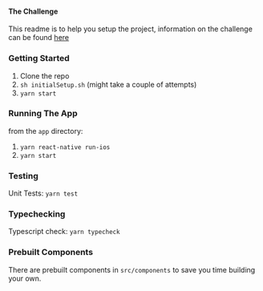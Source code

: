 #### The Challenge
This readme is to help you setup the project, information on the challenge can be found [here](./CodeChallenge.md)
### Getting Started
1. Clone the repo
2. `sh initialSetup.sh` (might take a couple of attempts) 
3. `yarn start`

### Running The App
from the `app` directory:
1. `yarn react-native run-ios`
2. `yarn start`

### Testing
Unit Tests: `yarn test`

### Typechecking
Typescript check: `yarn typecheck`

### Prebuilt Components
There are prebuilt components in `src/components` to save you time building your own.